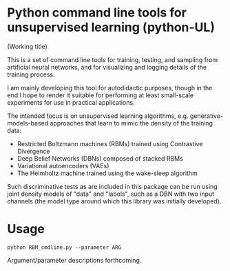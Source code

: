 # Python command line tools for unsupervised learning (python-UL)
(Working title)

This is a set of command line tools for training, testing, and sampling from artificial neural networks, and for visualizing and logging details of the training process.

I am mainly developing this tool for autodidactic purposes, though in the end I hope to render it suitable for performing at least small-scale experiments for use in practical applications.

The intended focus is on unsupervised learning algorithms, e.g. generative-models-based approaches that learn to mimic the density of the training data:
* Restricted Boltzmann machines (RBMs) trained using Contrastive Divergence
* Deep Belief Networks (DBNs) composed of stacked RBMs
* Variational autoencoders (VAEs)
* The Helmholtz machine trained using the wake-sleep algorithm

Such discriminative tests as are included in this package can be run using joint density models of "data" and "labels", such as a DBN with two input channels (the model type around which this library was initially developed).

# Usage

`python RBM_cmdline.py --parameter ARG`

Argument/parameter descriptions forthcoming.
